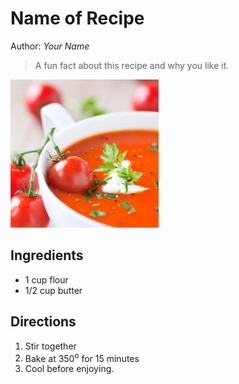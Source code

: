 # Name of Recipe

Author: *Your Name*

> A fun fact about this recipe and why you like it.

![alt-text](images/sample.png)

<!-- If your image is too big, you can use HTML -->
<!-- <img src="images/sample.png" width=250> -->

## Ingredients

* 1 cup flour
* 1/2 cup butter


## Directions

1. Stir together
1. Bake at 350<sup>o</sup> for 15 minutes
1. Cool before enjoying.
